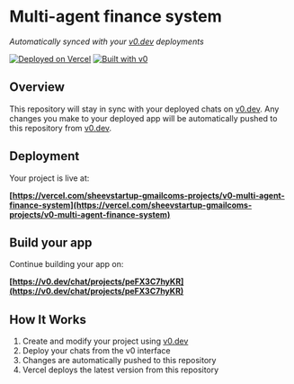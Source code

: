 # Multi-agent finance system

*Automatically synced with your [v0.dev](https://v0.dev) deployments*

[![Deployed on Vercel](https://img.shields.io/badge/Deployed%20on-Vercel-black?style=for-the-badge&logo=vercel)](https://vercel.com/sheevstartup-gmailcoms-projects/v0-multi-agent-finance-system)
[![Built with v0](https://img.shields.io/badge/Built%20with-v0.dev-black?style=for-the-badge)](https://v0.dev/chat/projects/peFX3C7hyKR)

## Overview

This repository will stay in sync with your deployed chats on [v0.dev](https://v0.dev).
Any changes you make to your deployed app will be automatically pushed to this repository from [v0.dev](https://v0.dev).

## Deployment

Your project is live at:

**[https://vercel.com/sheevstartup-gmailcoms-projects/v0-multi-agent-finance-system](https://vercel.com/sheevstartup-gmailcoms-projects/v0-multi-agent-finance-system)**

## Build your app

Continue building your app on:

**[https://v0.dev/chat/projects/peFX3C7hyKR](https://v0.dev/chat/projects/peFX3C7hyKR)**

## How It Works

1. Create and modify your project using [v0.dev](https://v0.dev)
2. Deploy your chats from the v0 interface
3. Changes are automatically pushed to this repository
4. Vercel deploys the latest version from this repository
